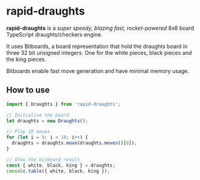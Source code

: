 # rapid-draughts

**rapid-draughts** is a *super speedy, blazing fast, rocket-powered* 8x8 board TypeScript draughts/checkers engine.

It uses Bitboards, a board representation that hold the draughts board in three 32 bit unsigned integers. One for the white pieces, black pieces and the king pieces.

Bitboards enable fast move generation and have minimal memory usage.

## How to use

```typescript
import { Draughts } from 'rapid-draughts';

// Initialise the board
let draughts = new Draughts();

// Play 10 moves
for (let i = 0; i < 10; i++) {
  draughts = draughts.move(draughts.moves()[0]);
}

// Show the bitboard result
const { white, black, king } = draughts;
console.table({ white, black, king });
```

